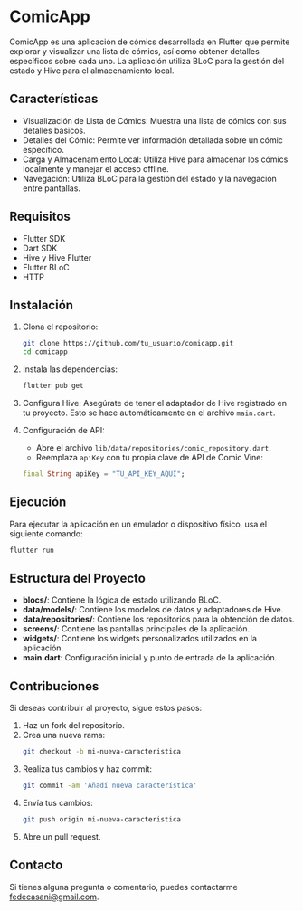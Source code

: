 # ComicApp

ComicApp es una aplicación de cómics desarrollada en Flutter que permite explorar y visualizar una lista de cómics, así como obtener detalles específicos sobre cada uno. La aplicación utiliza BLoC para la gestión del estado y Hive para el almacenamiento local.

## Características
- Visualización de Lista de Cómics: Muestra una lista de cómics con sus detalles básicos.
- Detalles del Cómic: Permite ver información detallada sobre un cómic específico.
- Carga y Almacenamiento Local: Utiliza Hive para almacenar los cómics localmente y manejar el acceso offline.
- Navegación: Utiliza BLoC para la gestión del estado y la navegación entre pantallas.

## Requisitos
- Flutter SDK
- Dart SDK
- Hive y Hive Flutter
- Flutter BLoC
- HTTP

## Instalación
1. Clona el repositorio:
    ```bash
    git clone https://github.com/tu_usuario/comicapp.git
    cd comicapp
    ```
2. Instala las dependencias:
    ```bash
    flutter pub get
    ```
3. Configura Hive: Asegúrate de tener el adaptador de Hive registrado en tu proyecto. Esto se hace automáticamente en el archivo `main.dart`.

4. Configuración de API:
    - Abre el archivo `lib/data/repositories/comic_repository.dart`.
    - Reemplaza `apiKey` con tu propia clave de API de Comic Vine:
    ```dart
    final String apiKey = "TU_API_KEY_AQUI";
    ```

## Ejecución
Para ejecutar la aplicación en un emulador o dispositivo físico, usa el siguiente comando:
```bash
flutter run
```

## Estructura del Proyecto

- **blocs/**: Contiene la lógica de estado utilizando BLoC.
- **data/models/**: Contiene los modelos de datos y adaptadores de Hive.
- **data/repositories/**: Contiene los repositorios para la obtención de datos.
- **screens/**: Contiene las pantallas principales de la aplicación.
- **widgets/**: Contiene los widgets personalizados utilizados en la aplicación.
- **main.dart**: Configuración inicial y punto de entrada de la aplicación.

## Contribuciones

Si deseas contribuir al proyecto, sigue estos pasos:

1. Haz un fork del repositorio.
2. Crea una nueva rama:
    ```bash
    git checkout -b mi-nueva-caracteristica
    ```
3. Realiza tus cambios y haz commit:
    ```bash
    git commit -am 'Añadí nueva característica'
    ```
4. Envía tus cambios:
    ```bash
    git push origin mi-nueva-caracteristica
    ```
5. Abre un pull request.

## Contacto

Si tienes alguna pregunta o comentario, puedes contactarme [fedecasani@gmail.com](mailto:fedecasani@gmail.com).
